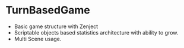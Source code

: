 # TurnBasedGame

- Basic game structure with Zenject
- Scriptable objects based statistics architecture with ability to grow. 
- Multi Scene usage.
